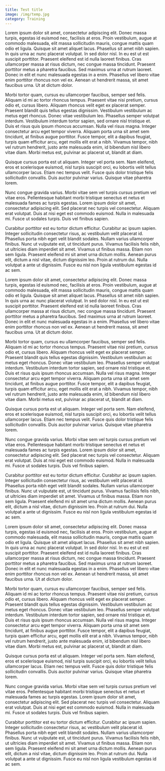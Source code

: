 ```yaml
---
title: Test title
image: /img/temp.jpg
category: Training
---
```


Lorem ipsum dolor sit amet, consectetur adipiscing elit. Donec massa turpis, egestas id euismod nec, facilisis at eros. Proin vestibulum, augue at commodo malesuada, elit massa sollicitudin mauris, congue mattis quam odio et ligula. Quisque sit amet aliquet lacus. Phasellus sit amet nibh sapien. In quis urna ac nunc placerat volutpat. In sed dolor nisl. In eu est ut est suscipit porttitor. Praesent eleifend est id nulla laoreet finibus. Cras ullamcorper massa at risus dictum, nec congue massa tincidunt. Praesent porttitor metus a pharetra faucibus. Sed maximus urna at rutrum laoreet. Donec in elit et nunc malesuada egestas in a enim. Phasellus vel libero vitae enim porttitor rhoncus non vel ex. Aenean ut hendrerit massa, sit amet faucibus urna. Ut at dictum dolor.

Morbi tortor quam, cursus eu ullamcorper faucibus, semper sed felis. Aliquam id mi ac tortor rhoncus tempus. Praesent vitae nisi pretium, cursus odio et, cursus libero. Aliquam rhoncus velit eget ex placerat semper. Praesent blandit quis tellus egestas dignissim. Vestibulum vestibulum ac metus eget rhoncus. Donec vitae vestibulum leo. Phasellus semper volutpat interdum. Vestibulum interdum tortor sapien, sed ornare nisl tristique et. Duis et risus quis ipsum rhoncus accumsan. Nulla vel risus magna. Integer consectetur arcu eget tempor viverra. Aliquam porta urna sit amet sem tincidunt, at finibus augue porttitor. Fusce tempor, elit a dapibus feugiat, turpis quam efficitur arcu, eget mollis elit erat a nibh. Vivamus tempor, nibh vel rutrum hendrerit, justo ante malesuada enim, id bibendum nisl libero vitae diam. Morbi metus est, pulvinar ac placerat ut, blandit at diam.

Quisque cursus porta est ut aliquam. Integer vel porta sem. Nam eleifend, eros et scelerisque euismod, nisl turpis suscipit orci, eu lobortis velit tellus ullamcorper lacus. Etiam nec tempus velit. Fusce quis dolor tristique felis sollicitudin convallis. Duis auctor pulvinar varius. Quisque vitae pharetra lorem.

Nunc congue gravida varius. Morbi vitae sem vel turpis cursus pretium vel vitae eros. Pellentesque habitant morbi tristique senectus et netus et malesuada fames ac turpis egestas. Lorem ipsum dolor sit amet, consectetur adipiscing elit. Sed placerat nec turpis vel consectetur. Aliquam erat volutpat. Duis at nisi eget est commodo euismod. Nulla in malesuada mi. Fusce ut sodales turpis. Duis vel finibus sapien.

Curabitur porttitor est eu tortor dictum efficitur. Curabitur ac ipsum sapien. Integer sollicitudin consectetur risus, ac vestibulum velit placerat id. Phasellus porta nibh eget velit blandit sodales. Nullam varius ullamcorper finibus. Nunc ut vulputate est, ut tincidunt purus. Vivamus facilisis felis nibh, ut ultricies diam imperdiet sit amet. Vivamus ut finibus massa. Etiam non sem ligula. Praesent eleifend mi sit amet urna dictum mollis. Aenean purus elit, dictum a nisl vitae, dictum dignissim leo. Proin at rutrum dui. Nulla volutpat a ante ut dignissim. Fusce eu nisl non ligula vestibulum egestas id ac sem.

Lorem ipsum dolor sit amet, consectetur adipiscing elit. Donec massa turpis, egestas id euismod nec, facilisis at eros. Proin vestibulum, augue at commodo malesuada, elit massa sollicitudin mauris, congue mattis quam odio et ligula. Quisque sit amet aliquet lacus. Phasellus sit amet nibh sapien. In quis urna ac nunc placerat volutpat. In sed dolor nisl. In eu est ut est suscipit porttitor. Praesent eleifend est id nulla laoreet finibus. Cras ullamcorper massa at risus dictum, nec congue massa tincidunt. Praesent porttitor metus a pharetra faucibus. Sed maximus urna at rutrum laoreet. Donec in elit et nunc malesuada egestas in a enim. Phasellus vel libero vitae enim porttitor rhoncus non vel ex. Aenean ut hendrerit massa, sit amet faucibus urna. Ut at dictum dolor.

Morbi tortor quam, cursus eu ullamcorper faucibus, semper sed felis. Aliquam id mi ac tortor rhoncus tempus. Praesent vitae nisi pretium, cursus odio et, cursus libero. Aliquam rhoncus velit eget ex placerat semper. Praesent blandit quis tellus egestas dignissim. Vestibulum vestibulum ac metus eget rhoncus. Donec vitae vestibulum leo. Phasellus semper volutpat interdum. Vestibulum interdum tortor sapien, sed ornare nisl tristique et. Duis et risus quis ipsum rhoncus accumsan. Nulla vel risus magna. Integer consectetur arcu eget tempor viverra. Aliquam porta urna sit amet sem tincidunt, at finibus augue porttitor. Fusce tempor, elit a dapibus feugiat, turpis quam efficitur arcu, eget mollis elit erat a nibh. Vivamus tempor, nibh vel rutrum hendrerit, justo ante malesuada enim, id bibendum nisl libero vitae diam. Morbi metus est, pulvinar ac placerat ut, blandit at diam.

Quisque cursus porta est ut aliquam. Integer vel porta sem. Nam eleifend, eros et scelerisque euismod, nisl turpis suscipit orci, eu lobortis velit tellus ullamcorper lacus. Etiam nec tempus velit. Fusce quis dolor tristique felis sollicitudin convallis. Duis auctor pulvinar varius. Quisque vitae pharetra lorem.

Nunc congue gravida varius. Morbi vitae sem vel turpis cursus pretium vel vitae eros. Pellentesque habitant morbi tristique senectus et netus et malesuada fames ac turpis egestas. Lorem ipsum dolor sit amet, consectetur adipiscing elit. Sed placerat nec turpis vel consectetur. Aliquam erat volutpat. Duis at nisi eget est commodo euismod. Nulla in malesuada mi. Fusce ut sodales turpis. Duis vel finibus sapien.

Curabitur porttitor est eu tortor dictum efficitur. Curabitur ac ipsum sapien. Integer sollicitudin consectetur risus, ac vestibulum velit placerat id. Phasellus porta nibh eget velit blandit sodales. Nullam varius ullamcorper finibus. Nunc ut vulputate est, ut tincidunt purus. Vivamus facilisis felis nibh, ut ultricies diam imperdiet sit amet. Vivamus ut finibus massa. Etiam non sem ligula. Praesent eleifend mi sit amet urna dictum mollis. Aenean purus elit, dictum a nisl vitae, dictum dignissim leo. Proin at rutrum dui. Nulla volutpat a ante ut dignissim. Fusce eu nisl non ligula vestibulum egestas id ac sem.

Lorem ipsum dolor sit amet, consectetur adipiscing elit. Donec massa turpis, egestas id euismod nec, facilisis at eros. Proin vestibulum, augue at commodo malesuada, elit massa sollicitudin mauris, congue mattis quam odio et ligula. Quisque sit amet aliquet lacus. Phasellus sit amet nibh sapien. In quis urna ac nunc placerat volutpat. In sed dolor nisl. In eu est ut est suscipit porttitor. Praesent eleifend est id nulla laoreet finibus. Cras ullamcorper massa at risus dictum, nec congue massa tincidunt. Praesent porttitor metus a pharetra faucibus. Sed maximus urna at rutrum laoreet. Donec in elit et nunc malesuada egestas in a enim. Phasellus vel libero vitae enim porttitor rhoncus non vel ex. Aenean ut hendrerit massa, sit amet faucibus urna. Ut at dictum dolor.

Morbi tortor quam, cursus eu ullamcorper faucibus, semper sed felis. Aliquam id mi ac tortor rhoncus tempus. Praesent vitae nisi pretium, cursus odio et, cursus libero. Aliquam rhoncus velit eget ex placerat semper. Praesent blandit quis tellus egestas dignissim. Vestibulum vestibulum ac metus eget rhoncus. Donec vitae vestibulum leo. Phasellus semper volutpat interdum. Vestibulum interdum tortor sapien, sed ornare nisl tristique et. Duis et risus quis ipsum rhoncus accumsan. Nulla vel risus magna. Integer consectetur arcu eget tempor viverra. Aliquam porta urna sit amet sem tincidunt, at finibus augue porttitor. Fusce tempor, elit a dapibus feugiat, turpis quam efficitur arcu, eget mollis elit erat a nibh. Vivamus tempor, nibh vel rutrum hendrerit, justo ante malesuada enim, id bibendum nisl libero vitae diam. Morbi metus est, pulvinar ac placerat ut, blandit at diam.

Quisque cursus porta est ut aliquam. Integer vel porta sem. Nam eleifend, eros et scelerisque euismod, nisl turpis suscipit orci, eu lobortis velit tellus ullamcorper lacus. Etiam nec tempus velit. Fusce quis dolor tristique felis sollicitudin convallis. Duis auctor pulvinar varius. Quisque vitae pharetra lorem.

Nunc congue gravida varius. Morbi vitae sem vel turpis cursus pretium vel vitae eros. Pellentesque habitant morbi tristique senectus et netus et malesuada fames ac turpis egestas. Lorem ipsum dolor sit amet, consectetur adipiscing elit. Sed placerat nec turpis vel consectetur. Aliquam erat volutpat. Duis at nisi eget est commodo euismod. Nulla in malesuada mi. Fusce ut sodales turpis. Duis vel finibus sapien.

Curabitur porttitor est eu tortor dictum efficitur. Curabitur ac ipsum sapien. Integer sollicitudin consectetur risus, ac vestibulum velit placerat id. Phasellus porta nibh eget velit blandit sodales. Nullam varius ullamcorper finibus. Nunc ut vulputate est, ut tincidunt purus. Vivamus facilisis felis nibh, ut ultricies diam imperdiet sit amet. Vivamus ut finibus massa. Etiam non sem ligula. Praesent eleifend mi sit amet urna dictum mollis. Aenean purus elit, dictum a nisl vitae, dictum dignissim leo. Proin at rutrum dui. Nulla volutpat a ante ut dignissim. Fusce eu nisl non ligula vestibulum egestas id ac sem.
